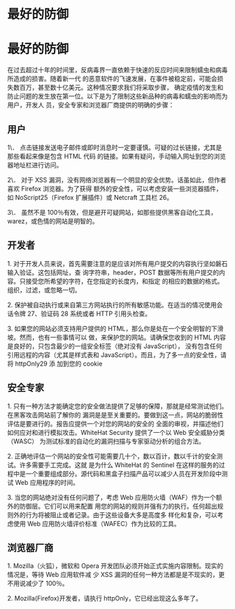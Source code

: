 # 最好的防御

# 最好的防御

在过去超过十年的时间里，反病毒界一直依赖于快速的反应时间来限制蠕虫和病毒所造成的损害。随着新一代 的恶意软件的飞速发展，在事件被稳定前，可能会损失数百万，甚至数十亿美元。这种情况要求我们将采取步骤， 确定疫情的发生和防止问题的发生放在第一位。以下是为了限制这些新品种的病毒和蠕虫的影响而为用户，开发人 员，安全专家和浏览器厂商提供的明确的步骤：

## 用户

1\． 点击链接发送电子邮件或即时消息时一定要谨慎。可疑的过长链接，尤其是那些看起来像是包含 HTML 代码 的链接。如果有疑问，手动输入网址到您的浏览器地址栏进行访问。

2\． 对于 XSS 漏洞，没有网络浏览器有一个明显的安全优势。话虽如此，但作者喜欢 Firefox 浏览器。为了获得 额外的安全性，可以考虑安装一些浏览器插件，如 NoScript25（Firefox 扩展插件）或 Netcraft 工具栏 26。

3\． 虽然不是 100％有效，但是避开可疑网站，如那些提供黑客自动化工具，warez，或色情的网站是明智的。

## 开发者

1\. 对于开发人员来说，首先需要注意的是应该对所有用户提交的内容执行坚如磐石输入验证。这包括网址，查 询字符串，header，POST 数据等所有用户提交的内容。只接受您所希望的字符，在您指定的长度内，和指定 的相应的数据的格式。组织，过滤，或忽略一切。

2\. 保护被自动执行或来自第三方网站执行的所有敏感功能。在适当的情况使用会话令牌 27、验证码 28 系统或者 HTTP 引用头检查。

3\. 如果您的网站必须支持用户提供的 HTML，那么你是处在一个安全明智的下滑坡。然而，也有一些事情可以 做，来保护您的网站。请确保您收到的 HTML 内容是良好的，只包含最少的一组安全标签（绝对没有 JavaScript）， 没有包含任何引用远程的内容（尤其是样式表和 JavaScript）。而且，为了多一点的安全性，请将 httpOnly29 添 加到您的 cookie

## 安全专家

1\. 只有一种方法才能确定您的安全做法提供了足够的保障，那就是经常测试他们。在黑客攻击网站前了解你的 漏洞是是至关重要的。要做到这一点，网站的脆弱性评估是要进行的。报告应提供一个对您的网站的安全的 全面的审视，并描述他们如何应对和进行模拟攻击。WhiteHat Security 提供了一个以 Web 安全威胁分类（WASC） 为测试标准的自动化的漏洞扫描与专家驱动分析的组合方法。

2\. 正确地评估一个网站的安全性可能需要几十个，数以百计，数以千计的安全测试。许多需要手工完成。这就 是为什么 WhiteHat 的 Sentinel 在这样的服务的过程中是一个重要组成部分。源代码和黑盒子扫描产品可以减少人员在开发阶段中测试 Web 应用程序的时间。

3\. 当您的网站绝对没有任何问题了，考虑 Web 应用防火墙（WAF）作为一个额外的防御层。它们可以用来配置 用您的网站的规则并强有力的执行。任何超出规则外的行为将被阻止或者记录。由于这些设备大多是高度多 样化和复杂，可以考虑使用 Web 应用防火墙评价标准（WAFEC）作为比较的工具。

## 浏览器厂商

1\. Mozilla（火狐），微软和 Opera 开发团队必须开始正式实施内容限制。现实的情况是，等待 Web 应用软件减 少 XSS 漏洞的任何一种方法都是是不现实的，更不用说减少了 100％。

2\. Mozilla(Firefox)开发者，请执行 httpOnly，它已经出现这么多年了。